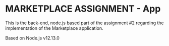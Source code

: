 # MARKETPLACE ASSIGNMENT - App
This is the back-end, node.js based part of the assignment #2 regarding the implementation of the Marketplace application.

Based on Node.js v12.13.0
